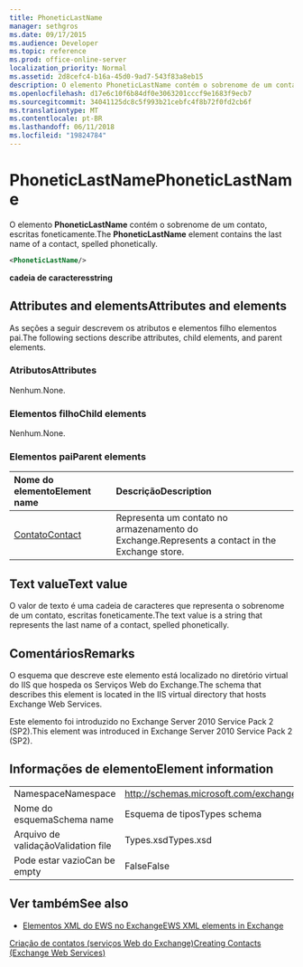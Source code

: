 ```yaml
---
title: PhoneticLastName
manager: sethgros
ms.date: 09/17/2015
ms.audience: Developer
ms.topic: reference
ms.prod: office-online-server
localization_priority: Normal
ms.assetid: 2d8cefc4-b16a-45d0-9ad7-543f83a8eb15
description: O elemento PhoneticLastName contém o sobrenome de um contato, escritas foneticamente.
ms.openlocfilehash: d17e6c10f6b84df0e3063201cccf9e1683f9ecb7
ms.sourcegitcommit: 34041125dc8c5f993b21cebfc4f8b72f0fd2cb6f
ms.translationtype: MT
ms.contentlocale: pt-BR
ms.lasthandoff: 06/11/2018
ms.locfileid: "19824784"
---
```

# <a name="phoneticlastname"></a><span data-ttu-id="12c93-103">PhoneticLastName</span><span class="sxs-lookup"><span data-stu-id="12c93-103">PhoneticLastName</span></span>

<span data-ttu-id="12c93-104">O elemento **PhoneticLastName** contém o sobrenome de um contato, escritas foneticamente.</span><span class="sxs-lookup"><span data-stu-id="12c93-104">The **PhoneticLastName** element contains the last name of a contact, spelled phonetically.</span></span> 
  
```XML
<PhoneticLastName/>
```

 <span data-ttu-id="12c93-105">**cadeia de caracteres**</span><span class="sxs-lookup"><span data-stu-id="12c93-105">**string**</span></span>
## <a name="attributes-and-elements"></a><span data-ttu-id="12c93-106">Attributes and elements</span><span class="sxs-lookup"><span data-stu-id="12c93-106">Attributes and elements</span></span>

<span data-ttu-id="12c93-107">As seções a seguir descrevem os atributos e elementos filho elementos pai.</span><span class="sxs-lookup"><span data-stu-id="12c93-107">The following sections describe attributes, child elements, and parent elements.</span></span>
  
### <a name="attributes"></a><span data-ttu-id="12c93-108">Atributos</span><span class="sxs-lookup"><span data-stu-id="12c93-108">Attributes</span></span>

<span data-ttu-id="12c93-109">Nenhum.</span><span class="sxs-lookup"><span data-stu-id="12c93-109">None.</span></span>
  
### <a name="child-elements"></a><span data-ttu-id="12c93-110">Elementos filho</span><span class="sxs-lookup"><span data-stu-id="12c93-110">Child elements</span></span>

<span data-ttu-id="12c93-111">Nenhum.</span><span class="sxs-lookup"><span data-stu-id="12c93-111">None.</span></span>
  
### <a name="parent-elements"></a><span data-ttu-id="12c93-112">Elementos pai</span><span class="sxs-lookup"><span data-stu-id="12c93-112">Parent elements</span></span>

|<span data-ttu-id="12c93-113">**Nome do elemento**</span><span class="sxs-lookup"><span data-stu-id="12c93-113">**Element name**</span></span>|<span data-ttu-id="12c93-114">**Descrição**</span><span class="sxs-lookup"><span data-stu-id="12c93-114">**Description**</span></span>|
|:-----|:-----|
|[<span data-ttu-id="12c93-115">Contato</span><span class="sxs-lookup"><span data-stu-id="12c93-115">Contact</span></span>](contact.md) <br/> |<span data-ttu-id="12c93-116">Representa um contato no armazenamento do Exchange.</span><span class="sxs-lookup"><span data-stu-id="12c93-116">Represents a contact in the Exchange store.</span></span>  <br/> |
   
## <a name="text-value"></a><span data-ttu-id="12c93-117">Text value</span><span class="sxs-lookup"><span data-stu-id="12c93-117">Text value</span></span>

<span data-ttu-id="12c93-118">O valor de texto é uma cadeia de caracteres que representa o sobrenome de um contato, escritas foneticamente.</span><span class="sxs-lookup"><span data-stu-id="12c93-118">The text value is a string that represents the last name of a contact, spelled phonetically.</span></span>
  
## <a name="remarks"></a><span data-ttu-id="12c93-119">Comentários</span><span class="sxs-lookup"><span data-stu-id="12c93-119">Remarks</span></span>

<span data-ttu-id="12c93-120">O esquema que descreve este elemento está localizado no diretório virtual do IIS que hospeda os Serviços Web do Exchange.</span><span class="sxs-lookup"><span data-stu-id="12c93-120">The schema that describes this element is located in the IIS virtual directory that hosts Exchange Web Services.</span></span>
  
<span data-ttu-id="12c93-121">Este elemento foi introduzido no Exchange Server 2010 Service Pack 2 (SP2).</span><span class="sxs-lookup"><span data-stu-id="12c93-121">This element was introduced in Exchange Server 2010 Service Pack 2 (SP2).</span></span>
  
## <a name="element-information"></a><span data-ttu-id="12c93-122">Informações de elemento</span><span class="sxs-lookup"><span data-stu-id="12c93-122">Element information</span></span>

|||
|:-----|:-----|
|<span data-ttu-id="12c93-123">Namespace</span><span class="sxs-lookup"><span data-stu-id="12c93-123">Namespace</span></span>  <br/> |http://schemas.microsoft.com/exchange/services/2006/types  <br/> |
|<span data-ttu-id="12c93-124">Nome do esquema</span><span class="sxs-lookup"><span data-stu-id="12c93-124">Schema name</span></span>  <br/> |<span data-ttu-id="12c93-125">Esquema de tipos</span><span class="sxs-lookup"><span data-stu-id="12c93-125">Types schema</span></span>  <br/> |
|<span data-ttu-id="12c93-126">Arquivo de validação</span><span class="sxs-lookup"><span data-stu-id="12c93-126">Validation file</span></span>  <br/> |<span data-ttu-id="12c93-127">Types.xsd</span><span class="sxs-lookup"><span data-stu-id="12c93-127">Types.xsd</span></span>  <br/> |
|<span data-ttu-id="12c93-128">Pode estar vazio</span><span class="sxs-lookup"><span data-stu-id="12c93-128">Can be empty</span></span>  <br/> |<span data-ttu-id="12c93-129">False</span><span class="sxs-lookup"><span data-stu-id="12c93-129">False</span></span>  <br/> |
   
## <a name="see-also"></a><span data-ttu-id="12c93-130">Ver também</span><span class="sxs-lookup"><span data-stu-id="12c93-130">See also</span></span>



- [<span data-ttu-id="12c93-131">Elementos XML do EWS no Exchange</span><span class="sxs-lookup"><span data-stu-id="12c93-131">EWS XML elements in Exchange</span></span>](ews-xml-elements-in-exchange.md)


[<span data-ttu-id="12c93-132">Criação de contatos (serviços Web do Exchange)</span><span class="sxs-lookup"><span data-stu-id="12c93-132">Creating Contacts (Exchange Web Services)</span></span>](http://msdn.microsoft.com/library/4845917e-70d1-481c-bbd7-011ec6571789%28Office.15%29.aspx)

